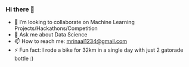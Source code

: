### Hi there 👋


<!-- - 🔭 I’m currently working on ...
- 🌱 I’m currently learning ...
-->
- 👯 I’m looking to collaborate on Machine Learning Projects/Hackathons/Competition
- 💬 Ask me about Data Science
- 📫 How to reach me: mrinaal1234@gmail.com
- ⚡ Fun fact: I rode a bike for 32km in a single day with just 2 gatorade bottle :)

